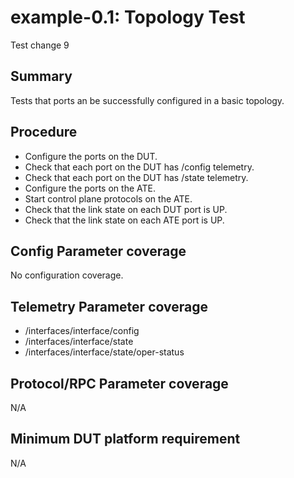 # example-0.1: Topology Test

Test change 9

## Summary

Tests that ports an be successfully configured in a basic topology.

## Procedure

* Configure the ports on the DUT.
* Check that each port on the DUT has /config telemetry.
* Check that each port on the DUT has /state telemetry.
* Configure the ports on the ATE.
* Start control plane protocols on the ATE.
* Check that the link state on each DUT port is UP.
* Check that the link state on each ATE port is UP.

## Config Parameter coverage

No configuration coverage.

## Telemetry Parameter coverage

* /interfaces/interface/config
* /interfaces/interface/state
* /interfaces/interface/state/oper-status

## Protocol/RPC Parameter coverage

N/A

## Minimum DUT platform requirement

N/A
